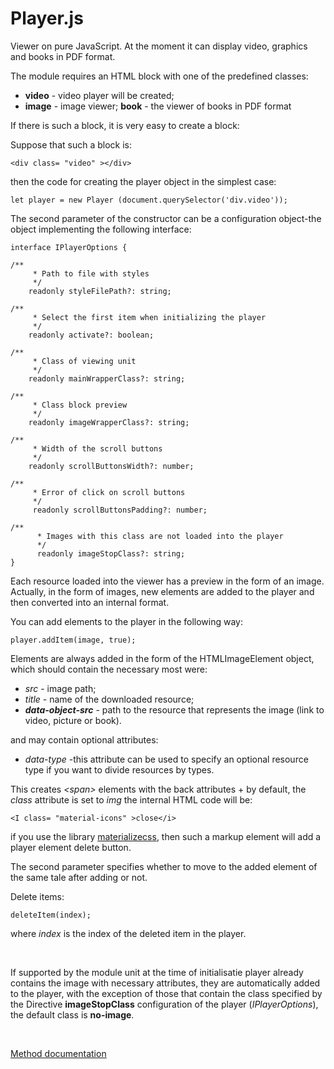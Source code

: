 # Player.js

Viewer on pure JavaScript. At the moment it can display video, graphics and books in PDF format.

The module requires an HTML block with one of the predefined classes:
- <b > video</b > - video player will be created;
- <b > image</b > - image viewer;
<b>book</b> - the viewer of books in PDF format

If there is such a block, it is very easy to create a block:

Suppose that such a block is:

```
<div class= "video" ></div>
```

then the code for creating the player object in the simplest case:

```
let player = new Player (document.querySelector('div.video'));
```

The second parameter of the constructor can be a configuration object-the object implementing the following interface:

```
interface IPlayerOptions {

/**
     * Path to file with styles
     */
    readonly styleFilePath?: string;

/**
     * Select the first item when initializing the player
     */
    readonly activate?: boolean;

/**
     * Class of viewing unit
     */
    readonly mainWrapperClass?: string;

/**
     * Class block preview
     */
    readonly imageWrapperClass?: string;

/**
     * Width of the scroll buttons
     */
    readonly scrollButtonsWidth?: number;

/**
     * Error of click on scroll buttons
     */
     readonly scrollButtonsPadding?: number;

/**
      * Images with this class are not loaded into the player
      */
      readonly imageStopClass?: string;
}
```

Each resource loaded into the viewer has a preview in the form of an image. Actually, in the form of images, new elements are added to the player and then converted into an internal format.

You can add elements to the player in the following way:

```
player.addItem(image, true);
```

Elements are always added in the form of the HTMLImageElement object, which should contain the necessary most were:

- <I > src</i> - image path;
- <I > title</i> - name of the downloaded resource;
- <b><I>data-object-src</I></b > - path to the resource that represents the image (link to video, picture or book).

and may contain optional attributes:
- <I > data-type</I > -this attribute can be used to specify an optional resource type if you want to divide resources by types.

This creates <i>\<span></I> elements with the back attributes + by default, the <I>class</i> attribute is set to <I > img</i> the internal HTML code will be:

```
<I class= "material-icons" >close</i>
```

if you use the library [materializecss](https://materializecss.com), then such a markup element will add a player element delete button.

The second parameter specifies whether to move to the added element of the same tale after adding or not.

Delete items:

```
deleteItem(index);
```

where <I > index</i> is the index of the deleted item in the player.

<br>

If supported by the module unit at the time of initialisatie player already contains the image with necessary attributes, they are automatically added to the player, with the exception of those that contain the class specified by the Directive <b>imageStopClass</b> configuration of the player (<i>IPlayerOptions</i>), the default class is <b>no-image</b>.

<br>

[Method documentation](docs_ru)
